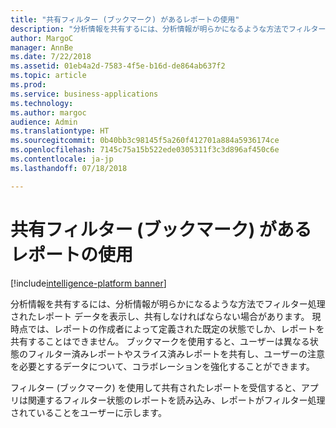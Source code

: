 ```yaml
---
title: "共有フィルター (ブックマーク) があるレポートの使用"
description: "分析情報を共有するには、分析情報が明らかになるような方法でフィルター処理されたレポート データを表示しなければならない場合があります。"
author: MargoC
manager: AnnBe
ms.date: 7/22/2018
ms.assetid: 01eb4a2d-7583-4f5e-b16d-de864ab637f2
ms.topic: article
ms.prod: 
ms.service: business-applications
ms.technology: 
ms.author: margoc
audience: Admin
ms.translationtype: HT
ms.sourcegitcommit: 0b40bb3c98145f5a260f412701a884a5936174ce
ms.openlocfilehash: 7145c75a15b522ede0305311f3c3d896af450c6e
ms.contentlocale: ja-jp
ms.lasthandoff: 07/18/2018

---
```

# <a name="consuming-reports-with-shared-filters-bookmarks"></a>共有フィルター (ブックマーク) があるレポートの使用

[!include[intelligence-platform banner](../../includes/intelligence-platform.md)]




分析情報を共有するには、分析情報が明らかになるような方法でフィルター処理されたレポート データを表示し、共有しなければならない場合があります。 現時点では、レポートの作成者によって定義された既定の状態でしか、レポートを共有することはできません。 ブックマークを使用すると、ユーザーは異なる状態のフィルター済みレポートやスライス済みレポートを共有し、ユーザーの注意を必要とするデータについて、コラボレーションを強化することができます。 

フィルター (ブックマーク) を使用して共有されたレポートを受信すると、アプリは関連するフィルター状態のレポートを読み込み、レポートがフィルター処理されていることをユーザーに示します。

